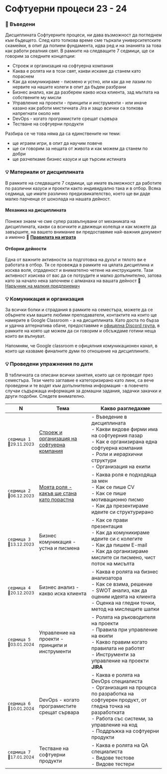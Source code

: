 # Софтуерни процеси 23 - 24

### 🚀 Въведени
Дисциплината Софтуерните процеси, ни дава възможност да погледнем към бъдещето. След като толкова време сме търкали университетските скамейки, в опит да попием фундамента, идва ред и на знанията за това как работи реалния свят. В рамките на следващите 7 седмици, ще си говорим за следните концепции:

- Строеж и организация на софтуерна компания
- Каква е ролята ни в този свят, какви искаме да станем като пораснем
- Как да комуникираме - писмено и устно, или как да не лазим по нервите на нашите колеги в опит да бъдем разбрани
- Бизнес анализ, как да разберем какво иска клиента, зад мъглата на собствените му мисли
- Управление на проекти - принципи и инструменти - или иначе казано как работи мистичната Jira и защо всички са толкова напрегнати около нея
- DevOps - когато програмистите срещат сървъра
- Тестване на софтуерни продукти

Разбира се че това няма да са единствените ни теми:
- ще играем игри, в опит да научим повече
- ще си говорим за нещата от живота и как можем да станем по добри
- ще разчепкаме бизнес казуси и ще търсим истината

### 💡 Материали от дисциплината

В рамките на следващите 7 седмици, ще имате възможност да работите по различни казуси и проекти както индивидуално така и в отбор. Всяка седмица, ще имате различно предизвикателство, което ще ви даде малко парченце от шоколада на нашата дейност.

#### Механика на дисциплината

Понеже знаем че сме супер развълнувани от механиката на дисциплината, какви са всичките и движещи колелца и как можете да завършите, на вашето внимание ви предоставяме най-важния документ а именно 🚀 [**Правилата на играта**](./организация/правила_на_играта/)

#### Отборни дейности

Една от важните активности за подготовка на духът и тялото ви е работата в отбор. Тя се провежда в рамките на цялата дисциплина и изсква воля, отдаденост и внимателно четене на инструкциите. Тази активност изисква от вас да се потрудите и малко допълнително, затова като за начало нека започнем с алманаха на вашата дейност 🚀 [Наръчник на малкия предприемач](./организация/наръчник_на_малкия_предприемач/)

### 💡 Комуникация и организация

За всички болки и страдания в рамките на семестъра, можете да се обърнете към вашите любими преподаватели, контактите на които ще намерите в Google Classroom - а на дисциплината. Като доста по бърза и удачна алтернатива обаче, предоставяме и [офицялна Discord група](https://discord.gg/8EkgPHbmyX), в рамките на която ще можем да си говорим и обсъждаме готини неща които ви вълнуват.

Напомням, че Google classroom е офицялния комуникационен канал, в които ще казваме финалните думи по отношение на дисциплините. 

### 💡 Проведени упражнения по дати

В табличката са описани всички занятия, които ще се проведат през семестъра. Тези чието заглавие е категоризирано като линк, са вече проведени и те водят към допълнителна информация - в повечето случаи съдържаща информация за домашни задания, задачки закачки и други подобни. Следете внимателно. 

<table>
    <thead>
        <tr>
            <th width="120">N</th>
            <th width="280px">Тема</th>
            <th width="610px">Какво разгледахме</th>
        </tr>
    </thead>
    <tbody>
        <tr>
            <td>
                <code>седмица 1</code><br>
                <sub>📅29.11.2023</sub>
            </td>
            <td>
                <a href="./срещи/среща-01/">
                    Строеж и организация на софтуерна компания 
                </a>
            </td>
            <td>
            - Въведение в дисциплината <br>
            - Какви видове фирми има на софтуерния пазар <br>
            - Как е организирана една софтуерна компания <br>
            - Роли и иерархични структури <br>
            - Организация на екипи <br>
            </td>
        </tr>
        <tr>
            <td>
                <code>седмица 2</code>
                <br>
                <sub>📅06.12.2023</sub>
            </td>
            <td>
                <a href="./срещи/среща-02/">
                    Моята роля - какъв ще стана като порастна
                </a>            
            </td>
            <td>
            - Каква роля е подходяща за мен <br>
            - Как се пише CV <br>
            - Как се пише мотивационно писмо <br>
            - Как да презентираме идеите си структурирано
            </td>
        </tr>
        <tr>
            <td>
                <code>седмица 3</code>
                <br>
                <sub>📅13.12.2023</sub>
            </td>
            <td>
                <!-- <a href="./срещи/среща-03/"> -->
                    Бизнес комуникация - устна и писмена
                <!-- </a> -->
            </td>            
            <td>
            - Как се прави презентация <br>
            - Как да комуникираме идеите си с колегите  <br>
            - Как да пишем E-mail <br>
            - Как да организираме мислите си писмено, чист поток на мисълта <br>
            </td>
        </tr>
        <tr>
            <td>
                <code>седмица 4</code>
                <br>
                <sub>📅20.12.2023</sub>
            </td>
            <td>
                <!-- <a href="./срещи/среща-04/"> -->
                    Бизнес анализ - какво иска клиента
                <!-- </a> -->
            </td>
            <td>
            - Каква е ролята на бизнес анализатора <br>
            - Как се взима, решение <br>
            - SWOT анализ, как да оценим идеята на клиента <br>
            - Оценка на гледни точки, метод на мислещите шапки
            </td>
        </tr>
        <tr>
            <td>
                <code>седмица 5</code>
                <br>
                <sub>📅03.01.2024</sub>
            </td>
            <td>
                <!-- <a href="./срещи/среща-05/"> -->
                    Управление на проекти - принципи и инструменти
                <!-- </a> -->
            </td>
            <td>
            - Ролята на ръководителя на проекти <br>
            - Правила при управление на екипи <br>
            - Какво правим когато правилата не работят <br>
            - Инструменти за управление на проекти <strong>JIRA</strong>
            </td>
        </tr>                
        <tr>
            <td>
                <code>седмица 6</code>
                <br>
                <sub>📅10.01.2024</sub>
            </td>
            <td>
                <!-- <a href="./срещи/среща-06/"> -->
                    DevOps - когато програмистите срещат сървара
                <!-- </a> -->
            </td>
            <td>
            - Каква е ролята на DevOps специалиста <br>
            - Организация на процеса по разработка на софтуерен продукт, от гледна точка на разработката <br>
            - Работа със системи, за управление на код <br>
            - Поддръжка на софтуерни продукти
            </td>
        </tr>
        <tr>
            <td>
                <code>седмица 7</code>
                <br>
                <sub>📅17.01.2024</sub>
            </td>
            <td>
                <!-- <a href="./срещи/среща-07/"> -->
                    Тестване на софтуерни продукти
                <!-- </a> -->
            </td>
            <td>
            - Каква е ролята на QA специалиста <br>
            - Видове тестове <br>
            - Видове тестери
            </td>
        </tr>
    <tbody>
</table>
